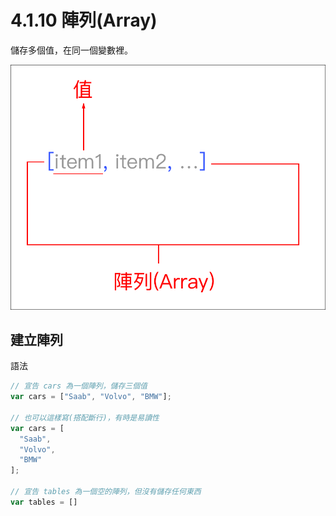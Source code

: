 # 4.1.10 陣列\(Array\)

儲存多個值，在同一個變數裡。

![](/assets/array_syntax.png)

## 建立陣列

語法

```js
// 宣告 cars 為一個陣列，儲存三個值
var cars = ["Saab", "Volvo", "BMW"];

// 也可以這樣寫(搭配斷行)，有時是易讀性
var cars = [
  "Saab",
  "Volvo",
  "BMW"
];

// 宣告 tables 為一個空的陣列，但沒有儲存任何東西
var tables = []
```



